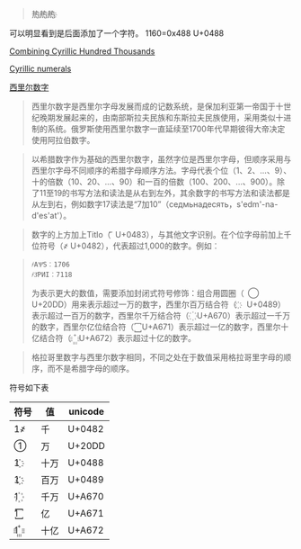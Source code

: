 > 热҈热҈热҈

可以明显看到是后面添加了一个字符。
1160=0x488
U+0488

[Combining Cyrillic Hundred Thousands](https://en.wikipedia.org/wiki/Combining_Cyrillic_Hundred_Thousands)  

[Cyrillic numerals](https://en.wikipedia.org/wiki/Cyrillic_numerals)

[西里尔数字](https://zh.wikipedia.org/wiki/%E8%A5%BF%E9%87%8C%E7%88%BE%E6%95%B8%E5%AD%97)
> 西里尔数字是西里尔字母发展而成的记数系统，是保加利亚第一帝国于十世纪晚期发展起来的，由南部斯拉夫民族和东斯拉夫民族使用，采用类似十进制的系统。俄罗斯使用西里尔数字一直延续至1700年代早期彼得大帝决定使用阿拉伯数字。

> 以希腊数字作为基础的西里尔数字，虽然字位是西里尔字母，但顺序采用与西里尔字母不同顺序的希腊字母顺序方法。字母代表个位（1、2、...、9）、十的倍数（10、20、...、90）和一百的倍数（100、200、...、900）。除了11至19的书写方法和读法是从右到左外，其余数字的书写方法和读法都是从左到右，例如数字17读法是“7加10”（седмьнадесять，s'edm'-na-d'es'at'）。

> 数字的上方加上Titlo（ ҃ U+0483），与其他文字识别。在个位字母前加上千位符号（҂ U+0482），代表超过1,000的数字。例如︰

>     ҂АѰ҃Ѕ︰1706
>     ҂З҃РИІ︰7118
> 为表示更大的数值，需要添加封闭式符号修饰：组合用圆圈（ ⃝  U+20DD）用来表示超过一万的数字，西里尔百万结合符（ ҉  U+0489）表示超过一百万的数字，西里尔千万结合符（ ꙰ U+A670）表示超过一千万的数字，西里尔亿位结合符（ ꙱ U+A671）表示超过一亿的数字，西里尔十亿结合符（ ꙲ U+A672）表示超过十亿的数字。

> 格拉哥里数字与西里尔数字相同，不同之处在于数值采用格拉哥里字母的顺序，而不是希腊字母的顺序。

符号如下表

符号|值|unicode
-|-|-
1҂|千|U+0482
1⃝|万|U+20DD
1 ҈|十万|U+0488
1 ҉|百万|U+0489
1꙰|千万|U+A670
1꙱|亿|U+A671
1꙲|十亿|U+A672